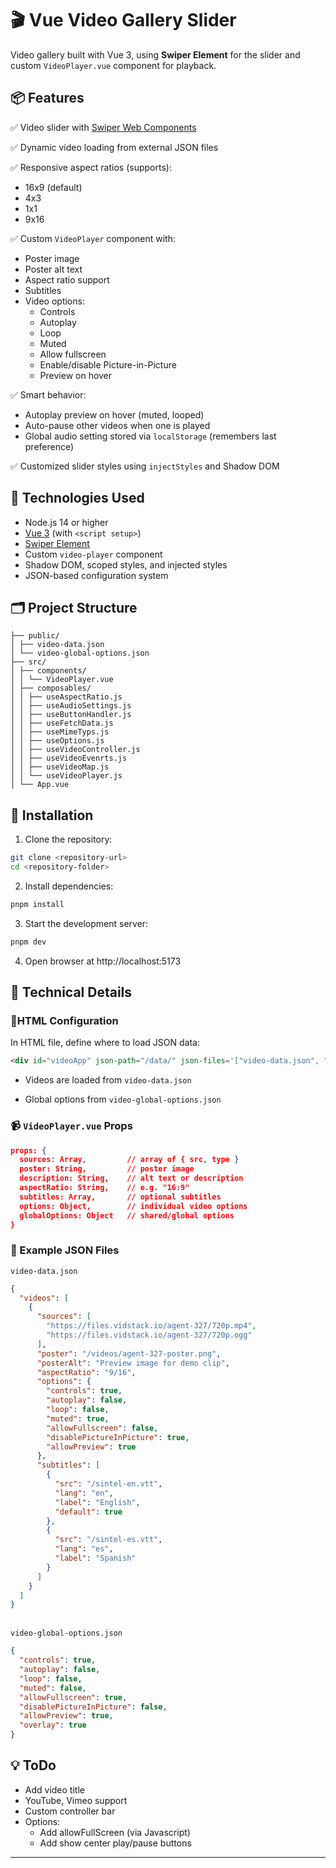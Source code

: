 # 🎬 Vue Video Gallery Slider

Video gallery built with Vue 3, using **Swiper Element** for the slider and custom `VideoPlayer.vue` component for playback.

## 📦 Features

✅ Video slider with [Swiper Web Components](https://swiperjs.com/element)  

✅ Dynamic video loading from external JSON files  

✅ Responsive aspect ratios (supports):
- 16x9 (default)
- 4x3
- 1x1
- 9x16  

✅ Custom `VideoPlayer` component with:
- Poster image
- Poster alt text
- Aspect ratio support
- Subtitles
- Video options:
  - Controls
  - Autoplay
  - Loop
  - Muted
  - Allow fullscreen
  - Enable/disable Picture-in-Picture
  - Preview on hover

✅ Smart behavior:
- Autoplay preview on hover (muted, looped)
- Auto-pause other videos when one is played
- Global audio setting stored via `localStorage` (remembers last preference)

✅ Customized slider styles using `injectStyles` and Shadow DOM


## 🧱 Technologies Used

- Node.js 14 or higher
- [Vue 3](https://vuejs.org/) (with `<script setup>`)
- [Swiper Element](https://swiperjs.com/element)
- Custom `video-player` component
- Shadow DOM, scoped styles, and injected styles
- JSON-based configuration system

## 🗂 Project Structure
```
├── public/
│ ├── video-data.json
│ └── video-global-options.json
├── src/
│ ├── components/
│ │ └── VideoPlayer.vue
│ ├── composables/
│ │ ├── useAspectRatio.js
│ │ ├── useAudioSettings.js
│ │ ├── useButtonHandler.js
│ │ ├── useFetchData.js
│ │ ├── useMimeTyps.js
│ │ ├── useOptions.js
│ │ ├── useVideoController.js
│ │ ├── useVideoEvenrts.js
│ │ ├── useVideoMap.js
│ │ └── useVideoPlayer.js
│ └── App.vue
```


## 🚀 Installation

1. Clone the repository:
```bash
git clone <repository-url>
cd <repository-folder>
```
2. Install dependencies:
```bash
pnpm install
```
3. Start the development server:
```bash
pnpm dev
```


4. Open browser at http://localhost:5173

## 🧠 Technical Details

### 📄HTML Configuration
In HTML file, define where to load JSON data:

```html
<div id="videoApp" json-path="/data/" json-files='["video-data.json", "video-global-options.json"]'></div>
```

- Videos are loaded from `video-data.json`

- Global options from `video-global-options.json`


### 📹 `VideoPlayer.vue` Props

```json
props: {
  sources: Array,         // array of { src, type }
  poster: String,         // poster image
  description: String,    // alt text or description
  aspectRatio: String,    // e.g. "16:9"
  subtitles: Array,       // optional subtitles
  options: Object,        // individual video options
  globalOptions: Object   // shared/global options
}

```
### 📁 Example JSON Files

`video-data.json`
```json
{
  "videos": [
    {
      "sources": [
        "https://files.vidstack.io/agent-327/720p.mp4", 
        "https://files.vidstack.io/agent-327/720p.ogg"
      ],
      "poster": "/videos/agent-327-poster.png",
      "posterAlt": "Preview image for demo clip",
      "aspectRatio": "9/16",
      "options": {
        "controls": true,
        "autoplay": false,
        "loop": false,
        "muted": true,
        "allowFullscreen": false,
        "disablePictureInPicture": true,
        "allowPreview": true
      },
      "subtitles": [
        {
          "src": "/sintel-en.vtt",
          "lang": "en",
          "label": "English",
          "default": true
        },
        {
          "src": "/sintel-es.vtt",
          "lang": "es",
          "label": "Spanish"
        }
      ]
    }
  ]
}
```
\
`video-global-options.json`
```json
{
  "controls": true,
  "autoplay": false,
  "loop": false,
  "muted": false,
  "allowFullscreen": true,
  "disablePictureInPicture": false,
  "allowPreview": true,
  "overlay": true
}
```

## 💡 ToDo
- Add video title
- YouTube, Vimeo support
- Custom controller bar
- Options:
  - Add allowFullScreen (via Javascript)
  - Add show center play/pause buttons

---